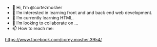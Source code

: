 - 👋 Hi, I’m @cortezmosher
- 👀 I’m interested in learning front and and back end web development.
- 🌱 I’m currently learning HTML.
- 💞️ I’m looking to collaborate on ...
- 📫 How to reach me:

https://www.facebook.com/corey.mosher.3954/


<!---
cortezmosher/cortezmosher is a ✨ special ✨ repository because its `README.md` (this file) appears on your GitHub profile.
You can click the Preview link to take a look at your changes.
--->
